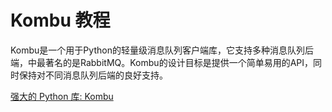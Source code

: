 # Kombu 教程

<show-structure depth="3"/>

Kombu是一个用于Python的轻量级消息队列客户端库，它支持多种消息队列后端，中最著名的是RabbitMQ。Kombu的设计目标是提供一个简单易用的API，同时保持对不同消息队列后端的良好支持。

<seealso>
<category ref="ref_docs">
    <a href="https://mp.weixin.qq.com/s/HrQQLRBuh7LXwKb4hhG8xQ">强大的 Python 库: Kombu</a>
</category>
<category ref="ref_github">
</category>
<category ref="ref_issues">
</category>
<category ref="ref_hf">
</category>
<category ref="ref_ms">
</category>
</seealso>
